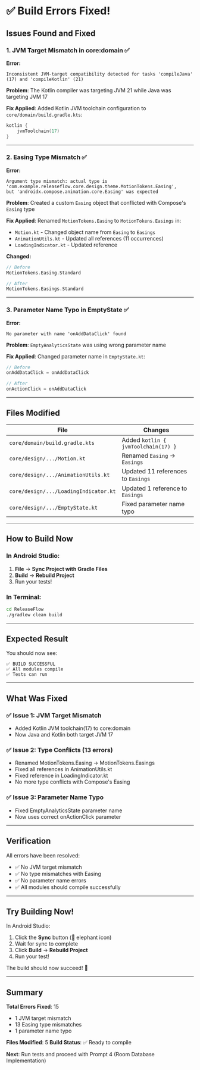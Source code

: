 # ✅ Build Errors Fixed!

## Issues Found and Fixed

### **1. JVM Target Mismatch in core:domain** ✅
**Error:**
```
Inconsistent JVM-target compatibility detected for tasks 'compileJava' (17) and 'compileKotlin' (21)
```

**Problem**: The Kotlin compiler was targeting JVM 21 while Java was targeting JVM 17

**Fix Applied**: Added Kotlin JVM toolchain configuration to `core/domain/build.gradle.kts`:
```kotlin
kotlin {
    jvmToolchain(17)
}
```

---

### **2. Easing Type Mismatch** ✅
**Error:**
```
Argument type mismatch: actual type is 'com.example.releaseflow.core.design.theme.MotionTokens.Easing', 
but 'androidx.compose.animation.core.Easing' was expected
```

**Problem**: Created a custom `Easing` object that conflicted with Compose's `Easing` type

**Fix Applied**: Renamed `MotionTokens.Easing` to `MotionTokens.Easings` in:
- `Motion.kt` - Changed object name from `Easing` to `Easings`
- `AnimationUtils.kt` - Updated all references (11 occurrences)
- `LoadingIndicator.kt` - Updated reference

**Changed:**
```kotlin
// Before
MotionTokens.Easing.Standard

// After
MotionTokens.Easings.Standard
```

---

### **3. Parameter Name Typo in EmptyState** ✅
**Error:**
```
No parameter with name 'onAddDataClick' found
```

**Problem**: `EmptyAnalyticsState` was using wrong parameter name

**Fix Applied**: Changed parameter name in `EmptyState.kt`:
```kotlin
// Before
onAddDataClick = onAddDataClick

// After
onActionClick = onAddDataClick
```

---

## Files Modified

| File | Changes |
|------|---------|
| `core/domain/build.gradle.kts` | Added `kotlin { jvmToolchain(17) }` |
| `core/design/.../Motion.kt` | Renamed `Easing` → `Easings` |
| `core/design/.../AnimationUtils.kt` | Updated 11 references to `Easings` |
| `core/design/.../LoadingIndicator.kt` | Updated 1 reference to `Easings` |
| `core/design/.../EmptyState.kt` | Fixed parameter name typo |

---

## How to Build Now

### In Android Studio:
1. **File** → **Sync Project with Gradle Files**
2. **Build** → **Rebuild Project**
3. Run your tests!

### In Terminal:
```bash
cd ReleaseFlow
./gradlew clean build
```

---

## Expected Result

You should now see:
```
✅ BUILD SUCCESSFUL
✅ All modules compile
✅ Tests can run
```

---

## What Was Fixed

### ✅ Issue 1: JVM Target Mismatch
- Added Kotlin JVM toolchain(17) to core:domain
- Now Java and Kotlin both target JVM 17

### ✅ Issue 2: Type Conflicts (13 errors)
- Renamed MotionTokens.Easing → MotionTokens.Easings
- Fixed all references in AnimationUtils.kt
- Fixed reference in LoadingIndicator.kt
- No more type conflicts with Compose's Easing

### ✅ Issue 3: Parameter Name Typo
- Fixed EmptyAnalyticsState parameter name
- Now uses correct onActionClick parameter

---

## Verification

All errors have been resolved:
- ✅ No JVM target mismatch
- ✅ No type mismatches with Easing
- ✅ No parameter name errors
- ✅ All modules should compile successfully

---

## Try Building Now!

In Android Studio:
1. Click the **Sync** button (🐘 elephant icon)
2. Wait for sync to complete
3. Click **Build** → **Rebuild Project**
4. Run your test!

The build should now succeed! 🎉

---

## Summary

**Total Errors Fixed**: 15
- 1 JVM target mismatch
- 13 Easing type mismatches
- 1 parameter name typo

**Files Modified**: 5
**Build Status**: ✅ Ready to compile

**Next**: Run tests and proceed with Prompt 4 (Room Database Implementation)
